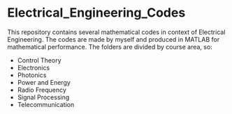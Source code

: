 # Electrical_Engineering_Codes
This repository contains several mathematical codes in context of Electrical Engineering. The codes are made by myself and produced in MATLAB for mathematical performance. The folders are divided by course area, so: 

 - Control Theory
 - Electronics
 - Photonics
 - Power and Energy
 - Radio Frequency
 - Signal Processing
 - Telecommunication
